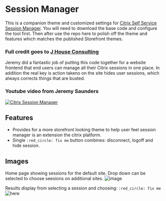 # Session Manager
This is a companion theme and customized settings for [Citrix Self Service Session Manager](https://github.com/jeremyts/SelfServiceSessionReset). You will need to download the base code and configure the tool first. Then after use the repo here to polish off the theme and features which matches the published Storefront themes.

### Full credit goes to [J House Consulting](https://www.jhouseconsulting.com/jhouseconsulting/2020/08/28/citrix-self-service-session-reset-tool-2106)

Jeremy did a fantastic job of putting this code together for a website frontend that end users can manage all their Citrix sessions in one place. In addition the real key is action takeno on the site hides user sessions, which always corrects things that are busted.

### Youtube video from Jeremy Saunders
[![Citrix Session Manager](https://github.com/virtualizebrief/collection/assets/153381859/e80bb0fe-cb55-4ff6-9c86-9ef5f214b3c0)](https://www.youtube.com/watch?v=tze6cf-9xfk "Citrix Session Manager")

## Features
- Provides for a more storefront looking theme to help user feel session manager is an extension the citrix platform.
- Single `:red_circle: fix me` button combines: disconnect, logoff and hide session.

## Images
Home page showing sessions for the default site. Drop down can be selected to choose seesions on additional sites.
![image](https://github.com/virtualizebrief/collection/assets/153381859/33206185-cdef-49e2-b0a2-ffead1dfb647)

Results display from selecting a session and choosing: `:red_circle: fix me`
![here](https://github.com/virtualizebrief/collection/assets/153381859/c98c8960-65a4-4980-83c1-7925c77b6320)
